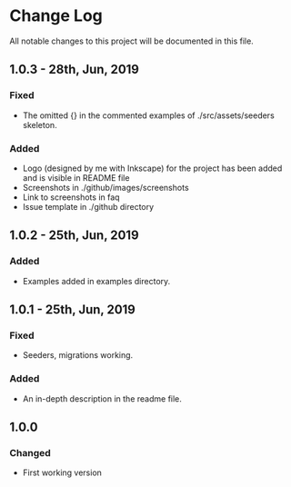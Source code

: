 # Change Log
All notable changes to this project will be documented in this file.

## 1.0.3 - 28th, Jun, 2019
### Fixed
- The omitted {} in the commented examples of ./src/assets/seeders skeleton.

### Added
- Logo (designed by me with Inkscape) for the project has been added and is visible in README file
- Screenshots in ./github/images/screenshots
- Link to screenshots in faq
- Issue template in ./github directory

## 1.0.2 - 25th, Jun, 2019
### Added
- Examples added in examples directory.

## 1.0.1 - 25th, Jun, 2019
### Fixed
- Seeders, migrations working.
  
### Added
- An in-depth description in the readme file.

## 1.0.0
### Changed
- First working version
